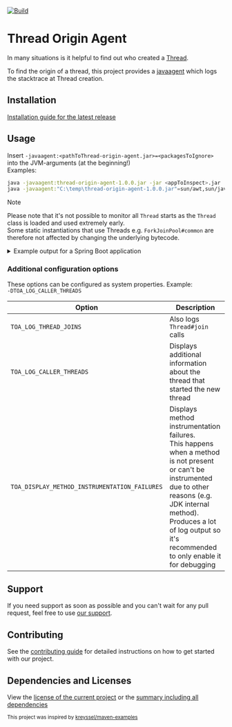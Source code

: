 [![Build](https://img.shields.io/github/actions/workflow/status/xdev-software/thread-origin-agent/check-build.yml?branch=develop)](https://github.com/xdev-software/thread-origin-agent/actions/workflows/check-build.yml?query=branch%3Adevelop)

# Thread Origin Agent

In many situations is it helpful to find out who created a [Thread](https://docs.oracle.com/en/java/javase/21/docs/api/java.base/java/lang/Thread.html).

To find the origin of a thread, this project provides a [javaagent](https://docs.oracle.com/en/java/javase/21/docs/api/java.instrument/java/lang/instrument/package-summary.html) which logs the stacktrace at Thread creation.

## Installation
[Installation guide for the latest release](https://github.com/xdev-software/thread-origin-agent/releases/latest#Installation)

## Usage
Insert ``-javaagent:<pathToThread-origin-agent.jar>=<packagesToIgnore>`` into the JVM-arguments (at the beginning!)<br/>
Examples:
```bash
java -javaagent:thread-origin-agent-1.0.0.jar -jar <appToInspect>.jar
java -javaagent:"C:\temp\thread-origin-agent-1.0.0.jar"=sun/awt,sun/java2d -jar <appToInspect>.jar
```

> [!NOTE]
> Please note that it's not possible to monitor all ``Thread`` starts as the ``Thread`` class is loaded and used extremely early.<br/>
> Some static instantiations that use Threads e.g. ``ForkJoinPool#common`` are therefore not affected by changing the underlying bytecode.

<details><summary>Example output for a Spring Boot application</summary>

```
[TOA] Arg: null
[TOA] Ignoring excluded:
[TOA] Trying to retransform loaded classes
[TOA] Ignoring javassist.CtField
...
[TOA] Retransformed loaded classes; 820x successful, 150x unmodifiable
[TOA] Detected java.lang.Thread.start() id: 46 name: background-preinit
[TOA]   org.springframework.boot.autoconfigure.BackgroundPreinitializer.performPreinitialization(BackgroundPreinitializer.java:129)
[TOA]   org.springframework.boot.autoconfigure.BackgroundPreinitializer.onApplicationEvent(BackgroundPreinitializer.java:85)
[TOA]   org.springframework.boot.autoconfigure.BackgroundPreinitializer.onApplicationEvent(BackgroundPreinitializer.java:55)
...
[TOA] Detected java.lang.Thread.start() id: 47 name: Thread-0
[TOA]   org.springframework.boot.autoconfigure.condition.OnClassCondition$ThreadedOutcomesResolver.<init>(OnClassCondition.java:147)
...
```

</details>

### Additional configuration options

These options can be configured as system properties. Example:<br/>
``-DTOA_LOG_CALLER_THREADS``

| Option | Description |
| --- | --- |
| ``TOA_LOG_THREAD_JOINS`` | Also logs ``Thread#join`` calls |
| ``TOA_LOG_CALLER_THREADS`` | Displays additional information about the thread that started the new thread |
| ``TOA_DISPLAY_METHOD_INSTRUMENTATION_FAILURES`` | Displays method instrumentation failures.<br/>This happens when a method is not present or can't be instrumented due to other reasons (e.g. JDK internal method).<br/>Produces a lot of log output so it's recommended to only enable it for debugging |

## Support
If you need support as soon as possible and you can't wait for any pull request, feel free to use [our support](https://xdev.software/en/services/support).

## Contributing
See the [contributing guide](./CONTRIBUTING.md) for detailed instructions on how to get started with our project.

## Dependencies and Licenses
View the [license of the current project](LICENSE) or the [summary including all dependencies](https://xdev-software.github.io/thread-origin-agent/dependencies)

<sub>This project was inspired by [kreyssel/maven-examples](https://github.com/kreyssel/maven-examples)</sub>
